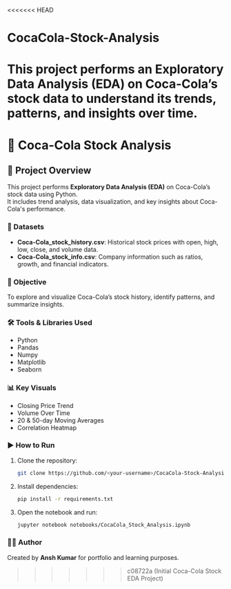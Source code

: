 <<<<<<< HEAD
# CocaCola-Stock-Analysis
This project performs an Exploratory Data Analysis (EDA) on Coca-Cola’s stock data to understand its trends, patterns, and insights over time.
=======
# 🧃 Coca-Cola Stock Analysis

## 📘 Project Overview
This project performs **Exploratory Data Analysis (EDA)** on Coca-Cola’s stock data using Python.  
It includes trend analysis, data visualization, and key insights about Coca-Cola's performance.

### 🧩 Datasets
- **Coca-Cola_stock_history.csv**: Historical stock prices with open, high, low, close, and volume data.
- **Coca-Cola_stock_info.csv**: Company information such as ratios, growth, and financial indicators.

### 🧠 Objective
To explore and visualize Coca-Cola’s stock history, identify patterns, and summarize insights.

### 🛠️ Tools & Libraries Used
- Python
- Pandas
- Numpy
- Matplotlib
- Seaborn

### 📊 Key Visuals
- Closing Price Trend
- Volume Over Time
- 20 & 50-day Moving Averages
- Correlation Heatmap

### ▶️ How to Run
1. Clone the repository:
   ```bash
   git clone https://github.com/<your-username>/CocaCola-Stock-Analysis.git
   ```
2. Install dependencies:
   ```bash
   pip install -r requirements.txt
   ```
3. Open the notebook and run:
   ```bash
   jupyter notebook notebooks/CocaCola_Stock_Analysis.ipynb
   ```

### 👨‍💻 Author
Created by **Ansh Kumar** for portfolio and learning purposes.
>>>>>>> c08722a (Initial Coca-Cola Stock EDA Project)
